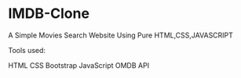 # IMDB-Clone
A Simple Movies Search Website Using Pure HTML,CSS,JAVASCRIPT


Tools used:

HTML
CSS
Bootstrap
JavaScript
OMDB API

